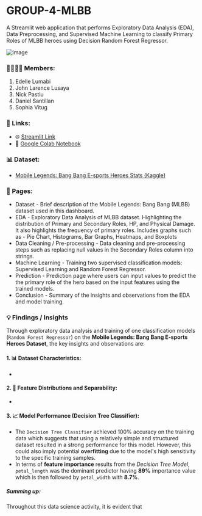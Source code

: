 # GROUP-4-MLBB
A Streamlit web application that performs Exploratory Data Analysis (EDA), Data Preprocessing, and Supervised Machine Learning to classify Primary Roles of MLBB heroes using Decision Random Forest Regressor.

![image](https://github.com/user-attachments/assets/f34fe39e-8a20-400d-8417-28a0fbd1cedb)

### 👨‍👩‍👧‍👦 Members:
1. Edelle Lumabi
2. John Larence Lusaya
3. Nick Pastiu
4. Daniel Santillan
5. Sophia Vitug

### 🔗 Links:

- 🌐 [Streamlit Link](https://group4-mlbb.streamlit.app/)
- 📗 [Google Colab Notebook](https://colab.research.google.com/drive/17DEuy7XGnMU2hIcqzZBo11P3-W6-fxUE#scrollTo=kqT3DaYpC20d)

### 📊 Dataset:

- [Mobile Legends: Bang Bang E-sports Heroes Stats (Kaggle)](https://www.kaggle.com/datasets/kishan9044/mobile-legends-bang-bang)

### 📖 Pages:
- Dataset - Brief description of the Mobile Legends: Bang Bang (MLBB) dataset used in this dashboard.
- EDA - Exploratory Data Analysis of MLBB dataset. Highlighting the distribution of Primary and Secondary Roles, HP, and Physical Damage. It also highlights the frequency of primary roles. Includes graphs such as - Pie Chart, Histograms, Bar Graphs, Heatmaps, and Boxplots
- Data Cleaning / Pre-processing - Data cleaning and pre-processing steps such as replacing null values in the Secondary Roles column into strings.
- Machine Learning - Training two supervised classification models: Supervised Learning and Random Forest Regressor.
- Prediction - Prediction page where users can input values to predict the the primary role of the hero based on the input features using the trained models.
- Conclusion - Summary of the insights and observations from the EDA and model training.

### 💡 Findings / Insights

Through exploratory data analysis and training of one classification models (`Random Forest Regressor`) on the **Mobile Legends: Bang Bang E-sports Heroes Dataset**, the key insights and observations are:

#### 1. 📊 **Dataset Characteristics**:

- 

#### 2. 📝 **Feature Distributions and Separability**:

- 

#### 3. 📈 **Model Performance (Decision Tree Classifier)**:

- The `Decision Tree Classifier` achieved 100% accuracy on the training data which suggests that using a relatively simple and structured dataset resulted in a strong performance for this model. However, this could also imply potential **overfitting** due to the model's high sensitivity to the specific training samples.
- In terms of **feature importance** results from the _Decision Tree Model_, `petal_length` was the dominant predictor having **89%** importance value which is then followed by `petal_width` with **8.7%**.

##### **Summing up:**

Throughout this data science activity, it is evident that 

